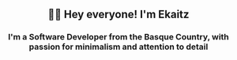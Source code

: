 <h2 align="center">👋🏼 Hey everyone! I'm Ekaitz</h1>

<h3 align="center">I'm a Software Developer from the Basque Country, with passion for minimalism and attention to detail</h3>


<!-- - 👋 Hi, I’m @ekalons -->
<!-- - 👀 I’m interested in ... -->
<!-- - 🌱 I’m currently learning ... -->
<!-- - 💞️ I’m looking to collaborate on ... -->
<!-- - 📫 How to reach me ... -->

